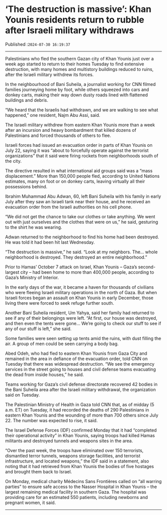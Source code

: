 # ‘The destruction is massive’: Khan Younis residents return to rubble after Israeli military withdraws

Published :`2024-07-30 16:19:37`

---

Palestinians who fled the southern Gazan city of Khan Younis just over a week ago started to return to their homes Tuesday to find extensive destruction, with many homes and multistory buildings reduced to ruins, after the Israeli military withdrew its forces.

In the neighbourhood of Bani Suheila, a journalist working for CNN filmed families journeying home by foot, while others squeezed into cars and donkey carts, making their way down dusty roads lined with flattened buildings and debris.

“We heard that the Israelis had withdrawn, and we are walking to see what happened,” one resident, Najm Abu Assi, said.

The Israeli military withdrew from eastern Khan Younis more than a week after an incursion and heavy bombardment that killed dozens of Palestinians and forced thousands of others to flee.

Israeli forces had issued an evacuation order in parts of Khan Younis on July 22, saying it was “about to forcefully operate against the terrorist organizations” that it said were firing rockets from neighborhoods south of the city.

The directive resulted in what international aid groups said was a “mass displacement.” More than 150,000 people fled, according to United Nations estimates, many on foot or on donkey carts, leaving virtually all their possessions behind.

Ibrahim Muhammad Abu Adwan, 60, left Bani Suheila with his family in early July after they saw an Israeli tank near their house, and he received an evacuation order from the Israeli authorities on his cell phone.

“We did not get the chance to take our clothes or take anything. We went out with just ourselves and the clothes that were on us,” he said, gesturing to the shirt he was wearing.

Adwan returned to the neighborhood to find his home had been destroyed. He was told it had been hit last Wednesday.

“The destruction is massive,” he said. “Look at my neighbors. The… whole neighborhood is destroyed. They destroyed an entire neighborhood.”

Prior to Hamas’ October 7 attack on Israel, Khan Younis – Gaza’s second-largest city – had been home to more than 400,000 people, according to Gaza’s Ministry of Interior.

In the early days of the war, it became a haven for thousands of civilians who were fleeing Israeli military operations in the north of Gaza. But when Israeli forces began an assault on Khan Younis in early December, those living there were forced to seek refuge further south.

Another Bani Suheila resident, Um Yahya, said her family had returned to see if any of their belongings were left. “At first, our house was destroyed, and then even the tents were gone… We’re going to check our stuff to see if any of our stuff is left,” she said.

Some families were seen setting up tents amid the ruins, with dust filling the air. A group of men could be seen carrying a body bag.

Abed Odeh, who had fled to eastern Khan Younis from Gaza City and remained in the area in defiance of the evacuation order, told CNN on Tuesday that there was widespread destruction. “We see the emergency services in the street going to houses and civil defense teams evacuating the dead from inside houses,” he said.

Teams working for Gaza’s civil defense directorate recovered 42 bodies in the Bani Suheila area after the Israeli military withdrawal, the organization said on Tuesday.

The Palestinian Ministry of Health in Gaza told CNN that, as of midday (5 a.m. ET) on Tuesday, it had recorded the deaths of 290 Palestinians in eastern Khan Younis and the wounding of more than 700 others since July 22. The number was expected to rise, it said.

The Israel Defense Forces (IDF) confirmed Monday that it had “completed their operational activity” in Khan Younis, saying troops had killed Hamas militants and destroyed tunnels and weapons sites in the area.

“Over the past week, the troops have eliminated over 150 terrorists, dismantled terror tunnels, weapons storage facilities, and terrorist infrastructure, and located weapons,” the IDF said in a statement, also noting that it had retrieved from Khan Younis the bodies of five hostages and brought them back to Israel.

On Monday, medical charity Médecins Sans Frontières called on “all warring parties” to ensure safe access to the Nasser Hospital in Khan Younis – the largest remaining medical facility in southern Gaza. The hospital was providing care for an estimated 550 patients, including newborns and pregnant women, it said.

---

